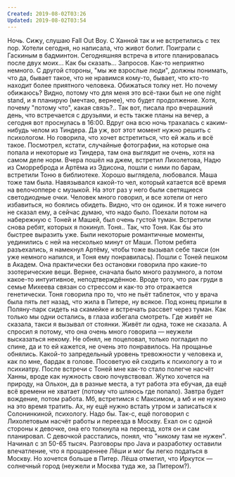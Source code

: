 ```yaml
---
Created: 2019-08-02T03:26
Updated: 2019-08-02T03:54
---
```

Ночь. Сижу, слушаю Fall Out Boy. С Ханной так и не встретились с тех пор. Хотели сегодня, но написала, что живот болит. Поиграли с Гаскиным в бадминтон.
Сегодняшняя встреча в итоге планировалась после двух моих... Как бы сказать... Запросов. Как-то неприятно немного. С другой стороны, "мы же взрослые люди", должны понимать, что да, бывает такое, что не нравимся кому-то, бывает, что кто-то находит более приятного человека. Обижаться толку нет. Но почему обижаюсь? Видно, потому что для меня это всё-таки был не one night stand, и я планирую (мечтаю, вернее), что будет продолжение. Хотя, почему "потому что", какая связь?..
Так вот, писала про вчерашний день, что встречается с друзьями, и есть также планы на вечер, а сегодня вот проснулась в 16:00. Вдруг она всю ночь трахалась с каким-нибудь челом из Тиндера. Да уж, вот этот момент нужно решить с психологом. Но говорила, что хочет встретиться, что ей жаль и всё такое. Посмотрел, кстати, случайные фотографии, на которые она попала и некоторые из Тиндера, там она выглядит не очень, хотя на самом деле норм.
Вчера пошёл на джем, встретил Лихолетова, Надю из Сморреброда и Артёма из Эдисона, пошли с ними по барам, встретили Тоню в библиотеке. Хорошо выглядела, любовался. Маша тоже там была. Навязывался какой-то чел, который катается всё время на велочоппере с музыкой. На этот раз у него были светящиеся светодиодные очки. Человек много говорил, и все хотели от него избавиться, но боялись обидеть. Видно, что он одинок. И я тоже ничего не сказал ему, а сейчас думаю, что надо было.
Поехали потом на набережную с Тоней и Машей, был очень густой туман. Встретили снова ребят, которых я покинул. Тоня.. Так, что Тоня. Как бы
это быстрее выразить уже. Были некоторые романтичные моменты, уединились с ней на несколько минут от Маши. Потом ребята разъехались, я намекнул Артёму, чтобы тоже вызывал себе такси (он уже немного напился, и Тоня ему понравилась). Пошли с Тоней пешком в Академ. Она практически без остановки говорила про какие-то эзотерические вещи. Вернее, сначала было много разумного, а потом какое-то интуитивное, неподтверждённое. Вроде того, что рак груди в семье Михеева связан со стрессом и как-то это отражается генетически. Тоня говорила про то, что не пьёт таблеток, что у врача была пять лет назад, что жила в Питере, ну всякое.
Под конец пришли в Поляну-парк сидеть на скамейке и встречать рассвет через туман. Как только мы одни остались, в глаза избегала смотреть. Где живёт не сказала, такси я вызывал от стоянки. Живёт ли одна, тоже не сказала. А спросил я потому, что она очень много говорила — неужели высказаться некому. Не обнял, не поцеловал, только погладил по спине, да и то ей кажется, не очень это понравилось. На прощанье обнялись.
Какой-то запредельный уровень тревожности у человека и, как по мне, бардак в голове. Посоветую ей сходить к психологу а то и психиатру.
После встречи с Тоней мне как-то стало полегче насчёт Ханны, вроде как нужность свою почувствовал.
Жутко хочется на природу, на Ольхон, да в разные места, а тут работа эта ебучая, да ещё всё времени не хватает (потому что шляюсь где попало). Завтра будет вождение, потом работа. Мб, встретимся с Максимом, а мб и не нужно на это время тратить. Ах, ну ещё нужно встать утром и записаться к Солонинкиной, психологу. Надо бы.
Так-с, ещё поговорил с Лихолетовым насчёт работы и переезда в Москву. Ехал он с одной стороны к девочке, она его толкнула на переезд, хотя он и сам планировал. С девочкой расстались, понял, что "никому там не нужен". Начинал с зп 50-65 тысяч. Разговоры про Java и разработку оставили впечатление, что я прошареннее Лёши и мог бы легко податься в Москву. Но хочется больше в Питер. Лёша отметил, что Иркутск — солнечный город (неужели и Москва туда же, за Питером?).